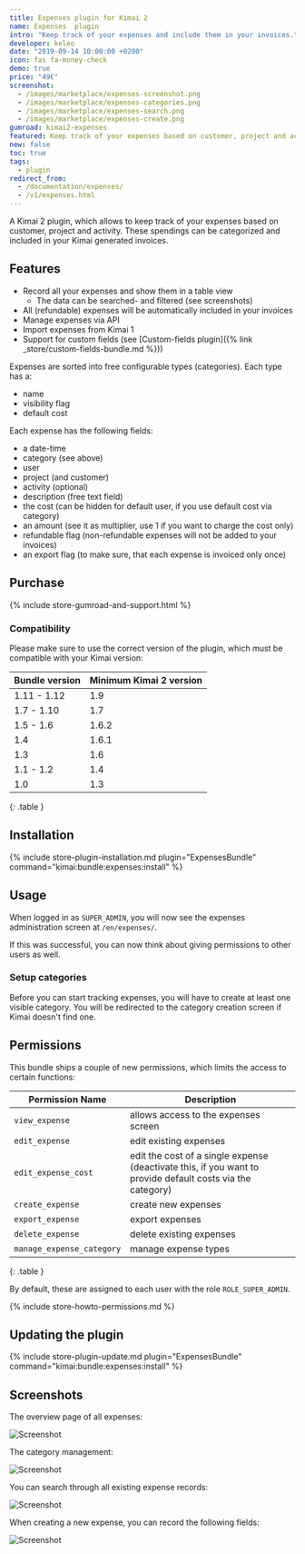 ```yaml
---
title: Expenses plugin for Kimai 2
name: Expenses  plugin
intro: "Keep track of your expenses and include them in your invoices."
developer: keleo
date: "2019-09-14 10:00:00 +0200"
icon: fas fa-money-check
demo: true 
price: "49€"
screenshot: 
  - /images/marketplace/expenses-screenshot.png
  - /images/marketplace/expenses-categories.png
  - /images/marketplace/expenses-search.png
  - /images/marketplace/expenses-create.png
gumroad: kimai2-expenses
featured: Keep track of your expenses based on customer, project and activity. These spendings can be categorized and included in your invoices.  
new: false
toc: true
tags:
  - plugin
redirect_from:
  - /documentation/expenses/
  - /v1/expenses.html
---
```


A Kimai 2 plugin, which allows to keep track of your expenses based on customer, project and activity.
These spendings can be categorized and included in your Kimai generated invoices.

## Features

- Record all your expenses and show them in a table view
  - The data can be searched- and filtered (see screenshots)  
- All (refundable) expenses will be automatically included in your invoices
- Manage expenses via API
- Import expenses from Kimai 1
- Support for custom fields (see [Custom-fields plugin]({% link _store/custom-fields-bundle.md %}))

Expenses are sorted into free configurable types (categories). Each type has a:
- name 
- visibility flag
- default cost

Each expense has the following fields:
- a date-time 
- category (see above) 
- user 
- project (and customer)
- activity (optional)
- description (free text field)
- the cost (can be hidden for default user, if you use default cost via category)
- an amount (see it as multiplier, use 1 if you want to charge the cost only)
- refundable flag (non-refundable expenses will not be added to your invoices)
- an export flag (to make sure, that each expense is invoiced only once)

## Purchase

{% include store-gumroad-and-support.html %}

### Compatibility

Please make sure to use the correct version of the plugin, which must be compatible with your Kimai version:

| Bundle version    | Minimum Kimai 2 version   |
|---                |---                        |
| 1.11 - 1.12       | 1.9                       |
| 1.7 - 1.10        | 1.7                       |
| 1.5 - 1.6         | 1.6.2                     |
| 1.4               | 1.6.1                     |
| 1.3               | 1.6                       |
| 1.1 - 1.2         | 1.4                       |
| 1.0               | 1.3                       |
{: .table }

## Installation

{% include store-plugin-installation.md plugin="ExpensesBundle" command="kimai:bundle:expenses:install" %}

## Usage

When logged in as `SUPER_ADMIN`, you will now see the expenses administration screen at `/en/expenses/`.

If this was successful, you can now think about giving permissions to other users as well.

### Setup categories

Before you can start tracking expenses, you will have to create at least one visible category. 
You will be redirected to the category creation screen if Kimai doesn't find one. 

## Permissions

This bundle ships a couple of new permissions, which limits the access to certain functions:

| Permission Name           | Description |
|---                        |--- |
| `view_expense`            | allows access to the expenses screen |
| `edit_expense`            | edit existing expenses |
| `edit_expense_cost`       | edit the cost of a single expense (deactivate this, if you want to provide default costs via the category) |
| `create_expense`          | create new expenses |
| `export_expense`          | export expenses |
| `delete_expense`          | delete existing expenses |
| `manage_expense_category` | manage expense types | 
{: .table }

By default, these are assigned to each user with the role `ROLE_SUPER_ADMIN`.

{% include store-howto-permissions.md %}

## Updating the plugin

{% include store-plugin-update.md plugin="ExpensesBundle" command="kimai:bundle:expenses:install" %}

## Screenshots

The overview page of all expenses:

![Screenshot](https://www.kimai.org/images/marketplace/expenses-screenshot.png)

The category management:

![Screenshot](https://www.kimai.org//images/marketplace/expenses-categories.png)

You can search through all existing expense records:

![Screenshot](https://www.kimai.org/images/marketplace/expenses-search.png)

When creating a new expense, you can record the following fields:

![Screenshot](https://www.kimai.org/images/marketplace/expenses-create.png)
